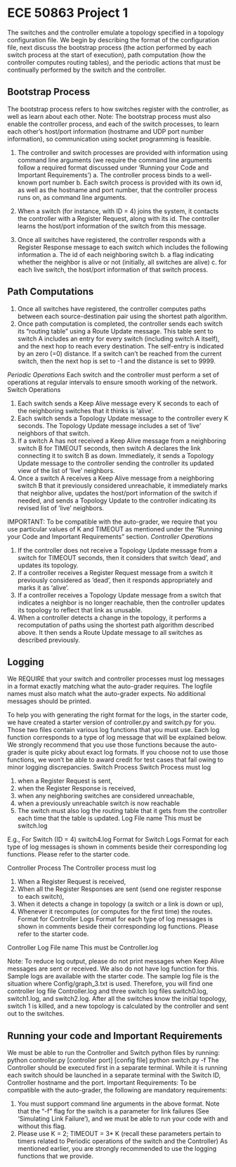 # ECE 50863 Project 1

The switches and the controller emulate a topology specified in a topology configuration file. We begin by describing the format of the configuration file, next discuss the bootstrap process (the action performed by each switch process at the start of execution), path computation (how the controller computes routing tables), and the periodic actions that must be continually performed by the switch and the controller.

## Bootstrap Process
The bootstrap process refers to how switches register with the controller, as well as learn about each other. 
Note: The bootstrap process must also enable the controller process, and each of the switch processes, to learn each other’s host/port information (hostname and UDP port number information), so communication using socket programming is feasible.

1.	The controller and switch processes are provided with information using command line arguments (we require the command line arguments follow a required format discussed under ‘Running your Code and Important Requirements’)
  a.	The controller process binds to a well-known port number
  b.	Each switch process is provided with its own id, as well as the hostname and port number, that the controller process runs on, as command line arguments. 

2.	When a switch (for instance, with ID = 4) joins the system, it contacts the controller with a Register Request, along with its id. The controller learns the host/port information of the switch from this message.

3.	Once all switches have registered, the controller responds with a Register Response message to each switch which includes the following information
  a.	The id of each neighboring switch
  b.	a flag indicating whether the neighbor is alive or not (initially, all switches are alive)
  c.	for each live switch, the host/port information of that switch process.

## Path Computations
1.	Once all switches have registered, the controller computes paths between each source-destination pair using the shortest path algorithm.
2.	Once path computation is completed, the controller sends each switch its “routing table” using a Route Update message. This table sent to switch A includes an entry for every switch (including switch A itself), and the next hop to reach every destination. The self-entry is indicated by an zero (=0) distance. If a switch can’t be reached from the current switch, then the next hop is set to -1 and the distance is set to 9999.

*Periodic Operations*
Each switch and the controller must perform a set of operations at regular intervals to ensure smooth working of the network. 
Switch Operations
1.	Each switch sends a Keep Alive message every K seconds to each of the neighboring switches that it thinks is ‘alive’.
2.	Each switch sends a Topology Update message to the controller every K seconds. The Topology Update message includes a set of ‘live’ neighbors of that switch.
3.	If a switch A has not received a Keep Alive message from a neighboring switch B for TIMEOUT seconds, then switch A declares the link connecting it to switch B as down. Immediately, it sends a Topology Update message to the controller sending the controller its updated view of the list of ‘live’ neighbors.
4.	Once a switch A receives a Keep Alive message from a neighboring switch B that it previously considered unreachable, it immediately marks that neighbor alive, updates the host/port information of the switch if needed, and sends a Topology Update to the controller indicating its revised list of ’live’ neighbors.

IMPORTANT: To be compatible with the auto-grader, we require that you use particular values of K and TIMEOUT as mentioned under the “Running your Code and Important Requirements” section.
*Controller Operations*
1.	If the controller does not receive a Topology Update message from a switch for TIMEOUT seconds, then it considers that switch ‘dead’, and updates its topology. 
2.	If a controller receives a Register Request message from a switch it previously considered as ‘dead’, then it responds appropriately and marks it as ‘alive’.
3.	If a controller receives a Topology Update message from a switch that indicates a neighbor is no longer reachable, then the controller updates its topology to reflect that link as unusable.
4.	When a controller detects a change in the topology, it performs a recomputation of paths using the shortest path algorithm described above. It then sends a Route Update message to all switches as described previously.

## Logging
We REQUIRE that your switch and controller processes must log messages in a format exactly matching what the auto-grader requires. The logfile names must also match what the auto-grader expects. No additional messages should be printed.

To help you with generating the right format for the logs, in the starter code, we have created a starter version of controller.py and switch.py for you. Those two files contain various log functions that you must use. Each log function corresponds to a type of log message that will be explained below. We strongly recommend that you use those functions because the auto-grader is quite picky about exact log formats. If you choose not to use those functions, we won’t be able to award credit for test cases that fail owing to minor logging discrepancies.
Switch Process
Switch Process must log
1.	when a Register Request is sent, 
2.	when the Register Response is received, 
3.	when any neighboring switches are considered unreachable, 
4.	when a previously unreachable switch is now reachable
5.	The switch must also log the routing table that it gets from the controller each time that the table is updated.
Log File name
  This must be switch<Switch-ID>.log

E.g., For Switch (ID = 4)
  switch4.log
Format for Switch Logs
Format for each type of log messages is shown in comments beside their corresponding log functions. Please refer to the starter code.


Controller Process
The Controller process must log 
1.	When a Register Request is received,
2.	When all the Register Responses are sent (send one register response to each switch),
3.	When it detects a change in topology (a switch or a link is down or up),
4.	Whenever it recomputes (or computes for the first time) the routes. 
Format for Controller Logs
Format for each type of log messages is shown in comments beside their corresponding log functions. Please refer to the starter code.

Controller Log File name
  This must be Controller.log




Note: To reduce log output, please do not print messages when Keep Alive messages are sent or received. We also do not have log function for this.
Sample logs are available with the starter code. The sample log file is the situation where Config/graph_3.txt is used. Therefore, you will find one controller log file Controller.log and three switch log files switch0.log, switch1.log, and switch2.log. After all the switches know the initial topology, switch 1 is killed, and a new topology is calculated by the controller and sent out to the switches.


## Running your code and Important Requirements
We must be able to run the Controller and Switch python files by running:
  python controller.py [controller port] [config file]
  python switch.py <switchID> <controller hostname> <controller port> -f <neighbor ID>
The Controller should be executed first in a separate terminal. While it is running each switch should be launched in a separate terminal with the Switch ID, Controller hostname and the port.
Important Requirements:
To be compatible with the auto-grader, the following are mandatory requirements:
1)	You must support command line arguments in the above format. Note that the “-f” flag for the switch is a parameter for link failures (See ‘Simulating Link Failure’), and we must be able to run your code with and without this flag.
2)	Please use K = 2; TIMEOUT = 3* K  (recall these parameters pertain to timers related to Periodic operations of the switch and the Controller)
As mentioned earlier, you are strongly recommended to use the logging functions that we provide.
